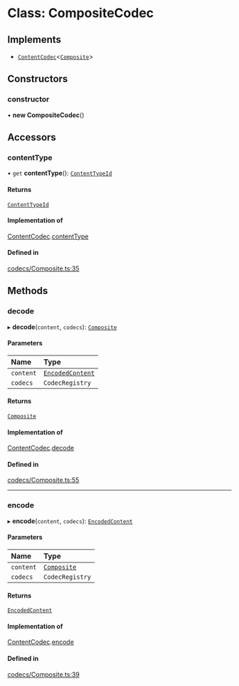 <!--[@xmtp/xmtp-js](../README.md) / [Exports](../modules.md) / CompositeCodec-->

# Class: CompositeCodec

## Implements

- [`ContentCodec`](../interfaces/ContentCodec.md)<[`Composite`](../modules.md#composite)\>

<!--## Table of contents

### Constructors

- [constructor](CompositeCodec.md#constructor)

### Accessors

- [contentType](CompositeCodec.md#contenttype)

### Methods

- [decode](CompositeCodec.md#decode)
- [encode](CompositeCodec.md#encode)-->

## Constructors

### constructor

• **new CompositeCodec**()

## Accessors

### contentType

• `get` **contentType**(): [`ContentTypeId`](ContentTypeId.md)

#### Returns

[`ContentTypeId`](ContentTypeId.md)

#### Implementation of

[ContentCodec](../interfaces/ContentCodec.md).[contentType](../interfaces/ContentCodec.md#contenttype)

#### Defined in

[codecs/Composite.ts:35](https://github.com/xmtp/xmtp-js/blob/83d4d4b/src/codecs/Composite.ts#L35)

## Methods

### decode

▸ **decode**(`content`, `codecs`): [`Composite`](../modules.md#composite)

#### Parameters

| Name | Type |
| :------ | :------ |
| `content` | [`EncodedContent`](../interfaces/EncodedContent.md) |
| `codecs` | `CodecRegistry` |

#### Returns

[`Composite`](../modules.md#composite)

#### Implementation of

[ContentCodec](../interfaces/ContentCodec.md).[decode](../interfaces/ContentCodec.md#decode)

#### Defined in

[codecs/Composite.ts:55](https://github.com/xmtp/xmtp-js/blob/83d4d4b/src/codecs/Composite.ts#L55)

___

### encode

▸ **encode**(`content`, `codecs`): [`EncodedContent`](../interfaces/EncodedContent.md)

#### Parameters

| Name | Type |
| :------ | :------ |
| `content` | [`Composite`](../modules.md#composite) |
| `codecs` | `CodecRegistry` |

#### Returns

[`EncodedContent`](../interfaces/EncodedContent.md)

#### Implementation of

[ContentCodec](../interfaces/ContentCodec.md).[encode](../interfaces/ContentCodec.md#encode)

#### Defined in

[codecs/Composite.ts:39](https://github.com/xmtp/xmtp-js/blob/83d4d4b/src/codecs/Composite.ts#L39)
